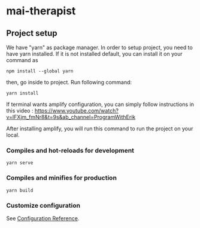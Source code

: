 # mai-therapist

## Project setup
We have "yarn" as package manager. In order to setup project, you need to have yarn installed. If it is not installed default, you can install it on your command as  
```
npm install --global yarn
```
then, go inside to project. Run following command:
```
yarn install
```
If terminal wants amplify configuration, you can simply follow instructions in this video : https://www.youtube.com/watch?v=IFXjm_fmNr8&t=9s&ab_channel=ProgramWithErik

After installing amplify, you will run this command to run the project on your local.
### Compiles and hot-reloads for development
```
yarn serve
```

### Compiles and minifies for production
```
yarn build
```

### Customize configuration
See [Configuration Reference](https://cli.vuejs.org/config/).

